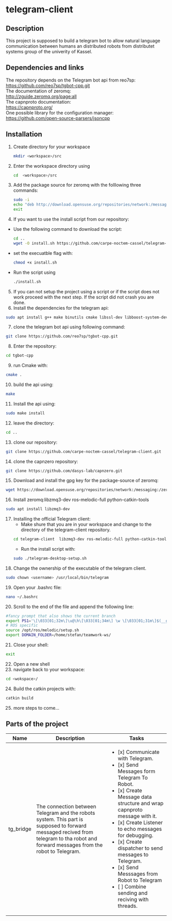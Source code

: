 # telegram-client
## Description
This project is supposed to build a telegram bot to allow natural language communication between humans an distributed robots from distributet systems group of the univerity of Kassel.  

## Dependencies and links
The repository depends on the Telegram bot api from reo7sp:  
https://github.com/reo7sp/tgbot-cpp.git  
The documentation of zeromq:  
http://zguide.zeromq.org/page:all  
The capnproto documentation:  
https://capnproto.org/   
One possible library for the configuration manager:  
https://github.com/open-source-parsers/jsoncpp  

## Installation
1. Create directory for your workspace
    ```bash
    mkdir <workspace>/src
    ```
2. Enter the workspace directory using  
    ```bash 
    cd  <workspace>/src
    ```
3. Add the package source for zeromq with the folllowing three commands:  
   ```bash
   sudo -i
   echo "deb http://download.opensuse.org/repositories/network:/messaging:/zeromq:/git-draft/xUbuntu_18.04/ ./" >> /etc/apt/sources.list
   exit
   ```
4. If you want to use the install script from our repository:
  * Use the following command to download the script:  
    ```bash
    cd ..
    wget -O install.sh https://github.com/carpe-noctem-cassel/telegram-client/raw/master/install.sh
    ```
  * set the execuatble flag with:
    ```bash
    chmod +x install.sh
    ```
  * Run the script using  
    ```bash
    ./install.sh
    ```
5. If you can not setup the project using a script or if the script does not work proceed with the next step.
   If the script did not crash you are done.
6. Install the dependencies for the telegram api:  
```bash
sudo apt install g++ make binutils cmake libssl-dev libboost-system-dev capnproto libcapnp-dev ros-melodic-full python-catkin-tools
```
7. clone the telegram bot api using following command:
```bash
git clone https://github.com/reo7sp/tgbot-cpp.git
```
8. Enter the repository:
```bash
cd tgbot-cpp
```
9. run Cmake with:  
```bash
cmake .
```
10. build the api using:  
```bash
make
```
11. Install the api using:  
```bash
sudo make install
```
12. leave the directory:  
```bash
cd ..
```
13. clone our repository:  
```bash
git clone https://github.com/carpe-noctem-cassel/telegram-client.git
```
14. clone the capnzero repository:
```bash
git clone https://github.com/dasys-lab/capnzero.git
```
15. Download and install the gpg key for the package-source of zeromq:  
```bash
wget https://download.opensuse.org/repositories/network:/messaging:/zeromq:/git-draft/xUbuntu_18.04/Release.key -O- | sudo apt-key add
```
16. Install zeromq:libzmq3-dev ros-melodic-full python-catkin-tools
```bash
sudo apt install libzmq3-dev
```
17. Installing the official Telegram client:  
    * Make shure that you are in your workspace and change to the directory of the telegram-client repository.  
    ```bash
    cd telegram-client  libzmq3-dev ros-melodic-full python-catkin-tools
    ```
    * Run the install script with:  
    ```bash
    sudo ./telegram-desktop-setup.sh  
    ```
18. Change the ownership of the executable of the telegram client.
```bash
sudo chown <username> /usr/local/bin/telegram
```
19. Open your .bashrc file:
```bash
nano ~/.bashrc
```
20. Scroll to the end of the file and append the following line:
```bash
#fancy prompt that also shows the current branch
export PS1='\[\033[01;32m\]\u@\h\[\033[01;34m\] \w \[\033[01;31m\]$(__git_ps1 "[%s]")\[\033[01;34m\]\$\[\033[00m\] '
# ROS specific
source /opt/ros/melodic/setup.sh
export DOMAIN_FOLDER=/home/stefan/teamwork-ws/
```
21. Close your shell:
```bash
exit
```
22. Open a new shell
23. navigate back to your workspace:
```bash
cd <wokspace>/
```
24. Build the catkin projects with:
```bash
catkin build
```
25. more steps to come...

## Parts of the project  
| Name      | Description | Tasks |
| --------- | ----------- | ----- |
| tg_bridge | The connection between Telegram and the robots system. This part is supposed to forward messaged recived from telegram to tha robot and forward messages from the robot to Telegram. |<ul><li>[x] Communicate with Telegram. </li><li>[x] Send Messages form Telegram To Robot. </li><li>[x] Create Message data structure and wrap capnproto message with it. </li><li>[x] Create Listener to echo messages for debugging. </li><li>[x] Create dispatcher to send messages to Telegram.</li><li>[x] Send Messsages from Robot to Telegram </li><li>[ ] Combine sending and reciving with threads.</li></ul> |
